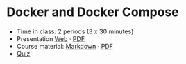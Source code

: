 # Docker and Docker Compose

- Time in class: 2 periods (3 x 30 minutes)
- Presentation
  [Web](https://heig-vd-dai-course.github.io/heig-vd-dai-course/06-docker-and-docker-compose/)
  ·
  [PDF](https://heig-vd-dai-course.github.io/heig-vd-dai-course/06-docker-and-docker-compose/06-docker-and-docker-compose-presentation.pdf)
- Course material: [Markdown](./COURSE_MATERIAL.md) ·
  [PDF](https://heig-vd-dai-course.github.io/heig-vd-dai-course/06-docker-and-docker-compose/06-docker-and-docker-compose-course-material.pdf)
- [Quiz](https://quiz.beescreens.ch/quiz?url=https://raw.githubusercontent.com/heig-vd-dai-course/heig-vd-dai-course/main/06-docker-and-docker-compose/quiz.yaml)
